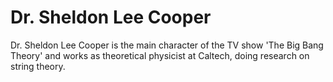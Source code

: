# Dr. Sheldon Lee Cooper

Dr. Sheldon Lee Cooper is the main character of the TV show 'The Big Bang Theory' and works as theoretical physicist at Caltech, doing research on string theory.